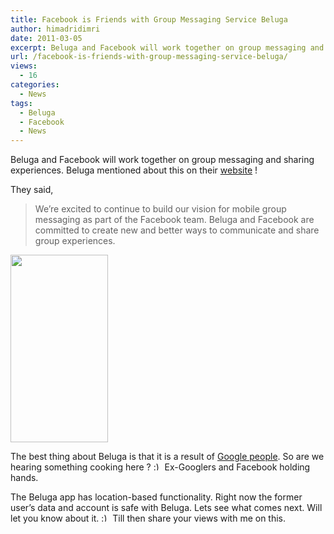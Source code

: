 ```yaml
---
title: Facebook is Friends with Group Messaging Service Beluga
author: himadridimri
date: 2011-03-05
excerpt: Beluga and Facebook will work together on group messaging and sharing experiences. Beluga mentioned about this on their website !
url: /facebook-is-friends-with-group-messaging-service-beluga/
views:
  - 16
categories:
  - News
tags:
  - Beluga
  - Facebook
  - News
---
```

Beluga and Facebook will work together on group messaging and sharing experiences. Beluga mentioned about this on their <a href="http://belugapods.com/fb" onclick="_gaq.push(['_trackEvent', 'outbound-article', 'http://belugapods.com/fb', 'website']);" >website</a> !

They said,

> We&#8217;re excited to continue to build our vision for mobile group messaging as part of the Facebook team. Beluga and Facebook are committed to create new and better ways to communicate and share group experiences.

[<img class="alignnone size-full wp-image-6021" src="http://cdn.devilsworkshop.org/files/2011/03/Facebook-Beluga.jpg" alt="" width="156" height="300" />][1]

The best thing about Beluga is that it is a result of <a href="http://belugapods.com/about" onclick="_gaq.push(['_trackEvent', 'outbound-article', 'http://belugapods.com/about', 'Google people']);" >Google people</a>. So are we hearing something cooking here ? <img src="http://devilsworkshop.org/wp-includes/images/smilies/simple-smile.png" alt=":)" class="wp-smiley" style="height: 1em; max-height: 1em;" /> Ex-Googlers and Facebook holding hands.

The Beluga app has location-based functionality. Right now the former user&#8217;s data and account is safe with Beluga. Lets see what comes next. Will let you know about it. <img src="http://devilsworkshop.org/wp-includes/images/smilies/simple-smile.png" alt=":)" class="wp-smiley" style="height: 1em; max-height: 1em;" /> Till then share your views with me on this.

 [1]: http://cdn.devilsworkshop.org/files/2011/03/Facebook-Beluga.jpg

